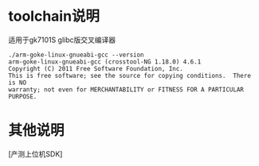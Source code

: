 # toolchain说明

适用于gk7101S glibc版交叉编译器
```shell
./arm-goke-linux-gnueabi-gcc --version
arm-goke-linux-gnueabi-gcc (crosstool-NG 1.18.0) 4.6.1
Copyright (C) 2011 Free Software Foundation, Inc.
This is free software; see the source for copying conditions.  There is NO
warranty; not even for MERCHANTABILITY or FITNESS FOR A PARTICULAR PURPOSE.
```

# 其他说明

[产测上位机SDK]
